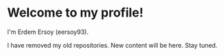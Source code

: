 # Welcome to my profile! 
I'm Erdem Ersoy (eersoy93).

I have removed my old repositories. New content will be here. Stay tuned.
